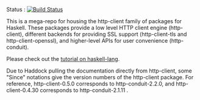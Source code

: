 Status :
[![Build Status](https://travis-ci.org/snoyberg/http-client.svg?branch=master)](https://travis-ci.org/search/snoyberg%2Fhttp-client)

This is a mega-repo for housing the http-client family of packages for Haskell.
These packages provide a low level HTTP client engine (http-client), different
backends for providing SSL support (http-client-tls and http-client-openssl),
and higher-level APIs for user convenience (http-conduit).

Please check out the [tutorial on haskell-lang](https://haskell-lang.org/library/http-client).

Due to Haddock pulling the documentation directly from http-client, some "Since"
notations give the version numbers of the http-client package. For reference,
http-client-0.5.0 corresponds to http-conduit-2.2.0, and 
http-client-0.4.30 corresponds to http-conduit-2.1.11 .
